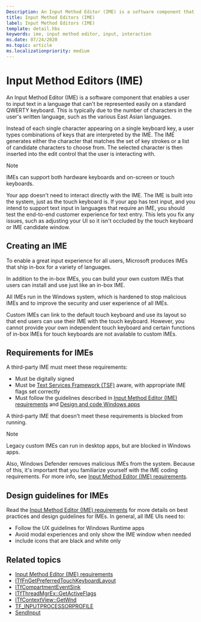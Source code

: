 ```yaml
---
Description: An Input Method Editor (IME) is a software component that enables a user to input text in a language that can't be represented easily on a standard QWERTY keyboard.
title: Input Method Editors (IME)
label: Input Method Editors (IME)
template: detail.hbs
keywords: ime, input method editor, input, interaction
ms.date: 07/24/2020
ms.topic: article
ms.localizationpriority: medium
---
```


# Input Method Editors (IME)

An Input Method Editor (IME) is a software component that enables a user to input text in a language that can't be represented easily on a standard QWERTY keyboard. This is typically due to the number of characters in the user's written language, such as the various East Asian languages.

Instead of each single character appearing on a single keyboard key, a user types combinations of keys that are interpreted by the IME. The IME generates either the character that matches the set of key strokes or a list of candidate characters to choose from. The selected character is then inserted into the edit control that the user is interacting with.

> [!NOTE]
> IMEs can support both hardware keyboards and on-screen or touch keyboards.

Your app doesn't need to interact directly with the IME. The IME is built into the system, just as the touch keyboard is. If your app has text input, and you intend to support text input in languages that require an IME, you should test the end-to-end customer experience for text entry. This lets you fix any issues, such as adjusting your UI so it isn't occluded by the touch keyboard or IME candidate window.

## Creating an IME

To enable a great input experience for all users, Microsoft produces IMEs that ship in-box for a variety of languages.

In addition to the in-box IMEs, you can build your own custom IMEs that users can install and use just like an in-box IME.

All IMEs run in the Windows system, which is hardened to stop malicious IMEs and to improve the security and user experience of all IMEs.

Custom IMEs can link to the default touch keyboard and use its layout so that end users can use their IME with the touch keyboard. However, you cannot provide your own independent touch keyboard and certain functions of in-box IMEs for touch keyboards are not available to custom IMEs.

## Requirements for IMEs

A third-party IME must meet these requirements:

- Must be digitally signed
- Must be [Text Services Framework (TSF)](/windows/win32/tsf/text-services-framework) aware, with appropriate IME flags set correctly
- Must follow the guidelines described in [Input Method Editor (IME) requirements](input-method-editor-requirements.md) and [Design and code Windows apps](/windows/uwp/design/)

A third-party IME that doesn't meet these requirements is blocked from running.

> [!NOTE]
> Legacy custom IMEs can run in desktop apps, but are blocked in Windows apps.

Also, Windows Defender removes malicious IMEs from the system. Because of this, it's important that you familiarize yourself with the IME coding requirements. For more info, see [Input Method Editor (IME) requirements](input-method-editor-requirements.md).

## Design guidelines for IMEs

Read the [Input Method Editor (IME) requirements](input-method-editor-requirements.md) for more details on best practices and design guidelines for IMEs. In general, all IME UIs need to:

- Follow the UX guidelines for Windows Runtime apps
- Avoid modal experiences and only show the IME window when needed
- include icons that are black and white only

## Related topics

- [Input Method Editor (IME) requirements](input-method-editor-requirements.md)
- [ITfFnGetPreferredTouchKeyboardLayout](/windows/win32/api/ctffunc/nn-ctffunc-itffngetpreferredtouchkeyboardlayout)
- [ITfCompartmentEventSink](/windows/win32/api/msctf/nn-msctf-itfcompartmenteventsink)
- [ITfThreadMgrEx::GetActiveFlags](/windows/win32/api/msctf/nf-msctf-itfthreadmgrex-getactiveflags)
- [ITfContextView::GetWnd](/windows/win32/api/msctf/nf-msctf-itfcontextview-getwnd)
- [TF_INPUTPROCESSORPROFILE](/windows/win32/api/msctf/ns-msctf-tf_inputprocessorprofile)
- [SendInput](/windows/win32/api/winuser/nf-winuser-sendinput)
